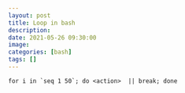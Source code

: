 ```yaml
---
layout: post
title: Loop in bash
description: 
date: 2021-05-26 09:30:00
image: 
categories: [bash]
tags: []
---
```


    for i in `seq 1 50`; do <action>  || break; done
